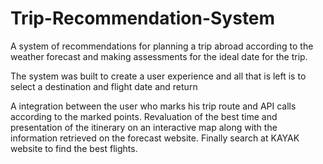 # Trip-Recommendation-System

A system of recommendations for planning a trip abroad according to the weather forecast and making assessments for the ideal date for the trip.

The system was built to create a user experience and all that is left is to select a destination and flight date and return

A integration between the user who marks his trip route and API calls according to the marked points.
Revaluation of the best time and presentation of the itinerary on an interactive map along with the information retrieved on the forecast website.
Finally search at KAYAK website to find the best flights. 
